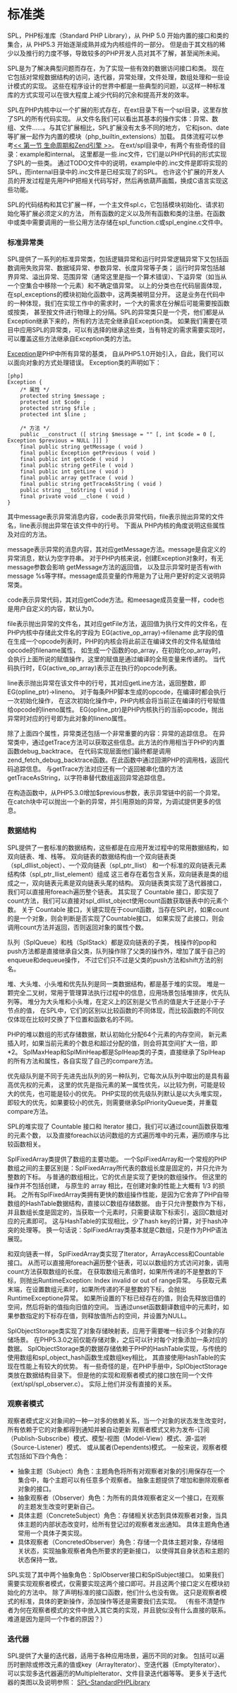 # 标准类

SPL，PHP标准库（Standard PHP Library），从 PHP 5.0 开始内置的接口和类的集合，从 PHP5.3 开始逐渐成熟并成为内核组件的一部分。
但是由于其文档的稀少以及推行的力度不够，导致较多的PHP开发人员对其不了解，甚至闻所未闻。

SPL是为了解决典型问题而存在，为了实现一些有效的数据访问接口和类。
现在它包括对常规数据结构的访问，迭代器，异常处理，文件处理，数组处理和一些设计模式的实现。
这些在程序设计的世界中都是一些典型的问题，以这样一种标准库的方式实现可以在很大程度上减少代码的冗余和提高开发的效率。

SPL在PHP内核中以一个扩展的形式存在，在ext目录下有一个spl目录，这里存放了SPL的所有代码实现。
从文件名我们可以看出其基本的操作实体：异常、数组、文件……。与其它扩展相比，SPL扩展没有太多不同的地方，
它和json、date等扩展一起作为内置的模块（php_builtin_extensions）加载。
具体流程可以参考[<< 第一节 生命周期和Zend引擎 >>][php-life-cycle-and-zend-engine]。
在ext/spl目录中，有两个有些奇怪的目录：example和internal。
这里都是一些.inc文件，它们是以PHP代码的形式实现了SPL的一些类。
通过TODO文件中的说明，example中的.inc文件是即将实现的SPL，而internal目录中的.inc文件是已经实现了的SPL。
也许这个扩展的开发人员的开发过程是先用PHP把相关代码写好，然后再依葫芦画瓢，换成C语言实现这些功能。

SPL的代码结构和其它扩展一样，一个主文件spl.c，它包括模块初始化、请求初始化等扩展必须定义的方法，
所有函数的定义以及所有函数和类的注册。在函数中或类中需要调用的一些公用方法存储在spl_function.c或spl_engine.c文件中。

### 标准异常类

SPL提供了一系列的标准异常类，包括逻辑异常和运行时异常逻辑异常下又包括函数调用失败异常、数据域异常、参数异常、长度异常等子类；
运行时异常包括越界异常、溢出异常、范围异常（通常这里是指一个算术错误）、下溢异常（如当从一个空集合中移除一个元素）和不确定值异常。
以上的分类也在代码层面体现，在spl_exceptions的模块初始化函数中，这两类被明显分开。
这是业务在代码中的一种体现，我们在实现工作中的需求时，一个大的需求在分解后可能需要按函数或按类，
甚至按文件进行物理上的分隔。SPL的异常类只是一个壳，他们都是从Exception继承下来的，所有的方法完全继承自Exception类。
如果我们需要在项目中应用SPL的异常类，可以有选择的继承这些类，当有特定的需求需要实现时，可以覆盖这些方法继承自Exception类的方法。

[Exception](http://cn2.php.net/manual/zh/class.exception.php)是PHP中所有异常的基类，
自从PHP5.1.0开始引入，自此，我们可以以面向对象的方式处理错误。
Exception类的声明如下：

    [php]
    Exception {
        /* 属性 */
        protected string $message ;
        protected int $code ;
        protected string $file ;
        protected int $line ;

        /* 方法 */
        public __construct ([ string $message = "" [, int $code = 0 [, Exception $previous = NULL ]]] )
        final public string getMessage ( void )
        final public Exception getPrevious ( void )
        final public int getCode ( void )
        final public string getFile ( void )
        final public int getLine ( void )
        final public array getTrace ( void )
        final public string getTraceAsString ( void )
        public string __toString ( void )
        final private void __clone ( void )
    }

其中message表示异常消息内容，code表示异常代码，file表示抛出异常的文件名，line表示抛出异常在该文件中的行号。
下面从 PHP内核的角度说明这些属性及对应的方法。

message表示异常的消息内容，其对应getMessage方法。message是自定义的异常消息，默认为空字符串。
对于PHP内核来说，创建Exception对象时，有无message参数会影响 getMessage方法的返回值，
以及显示异常时是否有with message %s等字样。message成员变量的作用是为了让用户更好的定义说明异常类。

code表示异常代码，其对应getCode方法。和meesage成员变量一样，code也是用户自定义的内容，默认为0。

file表示抛出异常的文件名，其对应getFile方法，返回值为执行文件的文件名，在PHP内核中存储此文件名的字段为 EG(active_op_array)->filename 
此字段的值在生成一个opcode列表时，PHP的内核会将此前正在编译文件的文件名赋值给opcode的filename属性，
如生成一个函数的op_array，在初始化op_array时，会执行上面所说的赋值操作，这里的赋值是通过编译的全局变量来传递的。
当代码执行时，EG(active_op_array)表示正在执行的opcode列表。

line表示抛出异常在该文件中的行号，其对应getLine方法，返回整数，即EG(opline_ptr)->lineno。
对于每条PHP脚本生成的opcode，在编译时都会执行一次初始化操作，
在这次初始化操作中，PHP内核会将当前正在编译的行号赋值给opcode的lineno属性。
EG(opline_ptr)是PHP内核执行的当前opcode，抛出异常时对应的行号即为此对象的lineno属性。

除了上面四个属性，异常类还包括一个非常重要的内容：异常的追踪信息。
在异常类中，通过getTrace方法可以获取这些信息。此方法的作用相当于PHP的内置函数debug_backtrace。
在代码实现层面他们最终都是调用zend_fetch_debug_backtrace函数。在此函数中通过回溯PHP的调用栈，返回代码追踪信息。
与getTrace方法对应还有一个返回被串化值的方法getTraceAsString，以字符串替代数组返回异常追踪信息。

在构造函数中，从PHP5.3.0增加$previous参数，表示异常链中的前一个异常。
在catch块中可以抛出一个新的异常，并引用原始的异常，为调试提供更多的信息。

### 数据结构

SPL提供了一套标准的数据结构，这些都是在应用开发过程中的常用数据结构，如双向链表、堆、栈等。
双向链表的数据结构由一个双向链表类（spl_dllist_object）、一个双向链表（spl_ptr_llist）
和一个标准的双向链表元素结构体（spl_ptr_llist_element）组成
这三者存在着包含关系，双向链表是类的组成之一，双向链表元素是双向链表头尾的结构。
双向链表类实现了迭代器接口，我们可以直接用foreach遍历整个链表。
其实现了 Countable 接口，即实现了count方法，我们可以直接对spl_dllist_object使用count函数获取链表中的元素个数。
关于 Countable 接口，关键实现在于count函数，当存在SPL时，如果count的是一个对象，则会判断是否实现了Countable接口，
如果实现了此接口，则会调用count方法并返回，否则返回对象的属性个数。

队列（SplQueue）和栈（SplStack）都是双向链表的子类，
栈操作的pop和push方法都是直接继承自父类，队列操作除了父类的操作外，增加了属于自己的enqueue和dequeue操作，
不过它们只不过是父类的push方法和shift方法的别名。

堆、大头堆、小头堆和优先队列是同一类数据结构，都是基于堆的实现。
堆是一颗完全二叉树，常用于管理算法执行过程中的信息，应用场景包括堆排序，优先队列等。
堆分为大头堆和小头堆，在定义上的区别是父节点的值是大于还是小于子节点的值，
在SPL中，它们的区别以比较函数的不同体现，而比较函数的不同仅仅体现在比较时交换了下位置和函数名的不同。

PHP的堆以数组的形式存储数据，默认初始化分配64个元素的内存空间，
新元素插入时，如果当前元素的个数总和超过分配的值，则会将其空间扩大一倍，即*2。
SplMaxHeap和SplMinHeap都是SplHeap类的子类，直接继承了SplHeap的所有方法和属性，各自实现了自己的compare方法。

优先级队列是不同于先进先出队列的另一种队列，它每次从队列中取出的是具有最高优先权的元素，
这里的优先是指元素的某一属性优先，以比较为例，可能是较大的优先，也可能是较小的优先。
PHP实现的优先级队列默认是以大头堆实现，即较大的优先，如果要较小的优先，则需要继承SplPriorityQueue类，并重载compare方法。

SPL的堆实现了 Countable 接口和 Iterator 接口，我们可以通过count函数获取堆的元素个数，
以及直接foreach以访问数组的方式遍历堆中的元素，遍历顺序与比较函数相关。

SplFixedArray类提供了数组的主要功能。
一个SplFixedArray和一个常规的PHP数组之间的主要区别是：SplFixedArray所代表的数组长度是固定的，并只允许为整数的下标。
与普通的数组相比，它的优点是实现了更快的数组操作。
但这里的操作并不包括创建， 与原生的 array 相比，在创建对象的性能上大概有 1/3 的损耗。
之所有SplFixedArray类拥有更快的数组操作性能，是因为它舍弃了PHP自带数组的HashTable数据结构，直接以C数组存储数据。
由于只允许整数作为下标，并且数组长度是固定的，当获取一个元素时，只需要读取下标索引，返回C数组对应的元素即可。
这与HashTable的实现相比，少了hash key的计算，对于hash冲突的处理等。
换一句话说：SplFixedArray类基本就是C数组，只是作为PHP语法展现。

和双向链表一样， SplFixedArray类实现了Iterator，ArrayAccess和Countable接口。
从而可以直接用foreach遍历整个链表，可以以数组的方式访问对象，调用count方法获取数组的长度。
在获取数组元素值时，如果所传递的不是整数的下标，则抛出RuntimeException: Index invalid or out of range异常。
与获取元素末端，在设置数组元素时，如果所传递的不是整数的下标，会抛出RuntimeExceptione异常。
如果所设置的下标已经存在的值，则会先释放旧值的空间，然后将新的值指向旧值的空间。
当通过unset函数翻译数组中的元素时，如果参数指定的下标存在值，则释放值所占的空间，并设置为NULL。

SplObjectStorage类实现了对象存储映射表，应用于需要唯一标识多个对象的存储场景。
在PHP5.3.0之前仅能存储对象，之后可以针对每个对象添加一条对应的数据。
SplObjectStorage类的数据存储依赖于PHP的HashTable实现，与传统的使用数组和spl_object_hash函数生成数组key相比，
其直接使用HashTable的实现在性能上有较大的优势。
有一些奇怪的是，在PHP手册中，SplObjectStorage类放在数据结构目录下。
但是他的实现和观察者模式的接口放在同一个文件（ext/spl/spl_observer.c）。
实际上他们并没有直接的关系。

### 观察者模式

观察者模式定义对象间的一种一对多的依赖关系，当一个对象的状态发生改变时，所有依赖于它的对象都得到通知并被自动更新
观察者模式又称为发布-订阅（Publish-Subscribe）模式、模型-视图（Model-View）模式、源-监听（Source-Listener）模式、
或从属者(Dependents)模式。
一般来说，观察者模式包括如下四个角色：

* 抽象主题（Subject）角色：主题角色将所有对观察者对象的引用保存在一个集合中，每个主题可以有任意多个观察者。
抽象主题提供了增加和删除观察者对象的接口。
* 抽象观察者（Observer）角色：为所有的具体观察者定义一个接口，在观察的主题发生改变时更新自己。
* 具体主题（ConcreteSubject）角色：存储相关状态到具体观察者对象，当具体主题的内部状态改变时，给所有登记过的观察者发出通知。
具体主题角色通常用一个具体子类实现。
* 具体观察者（ConcretedObserver）角色：存储一个具体主题对象，存储相关状态，实现抽象观察者角色所要求的更新接口，
以使得其自身状态和主题的状态保持一致。

SPL实现了其中两个抽象角色：SplObserver接口和SplSubject接口。
如果我们需要实现观察者模式，仅需要实现这两个接口即可。并且这两个接口定义在模块初始化的方法中。
除了声明标准的接口函数，他们什么也没有做。
这只是观察者模式的标准，具体的更新操作，添加操作等还是需要我们去实现。
（有些不清楚作者为何在观察者模式的文件中放入其它类的实现，并且貌似没有什么直接的联系。难道是因为是同一个作者的原因？）

### 迭代器

SPL提供了大量的迭代器，适用于各种应用场景，遍历不同的对象。
包括可以遍历时删除或修改元素的值或key（ArrayIterator）、空迭代器（EmptyIterator）、可以实现多迭代器遍历的MultipleIterator、文件目录迭代器等等。
更多关于迭代器的类图以及说明参照： [SPL-StandardPHPLibrary](http://www.php.net/~helly/php/ext/spl/annotated.html)


[php-life-cycle-and-zend-engine]:         ?p=chapt02/02-01-php-life-cycle-and-zend-engine

